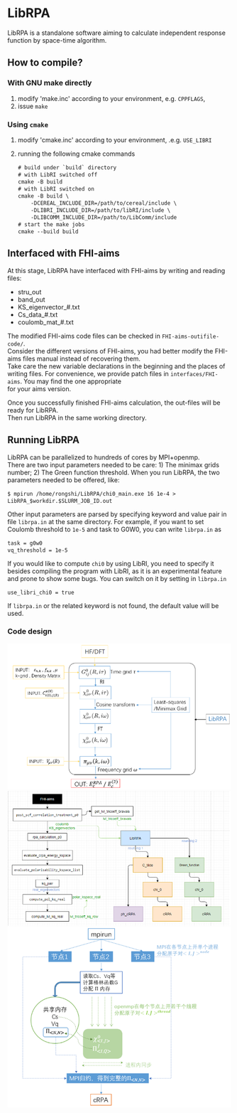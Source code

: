 # LibRPA

LibRPA is a standalone software aiming to calculate independent response function by space-time algorithm.

## How to compile?

### With GNU make directly

1. modify 'make.inc' according to your environment, e.g. `CPPFLAGS`,
2. issue `make`

### Using `cmake`

1. modify 'cmake.inc' according to your environment, .e.g. `USE_LIBRI`
2. running the following cmake commands

    ```shell
    # build under `build` directory
    # with LibRI switched off
    cmake -B build
    # with LibRI switched on
    cmake -B build \
        -DCEREAL_INCLUDE_DIR=/path/to/cereal/include \
        -DLIBRI_INCLUDE_DIR=/path/to/libRI/include \
        -DLIBCOMM_INCLUDE_DIR=/path/to/LibComm/include
    # start the make jobs
    cmake --build build
    ```

## Interfaced with FHI-aims

At this stage, LibRPA have interfaced with FHI-aims by writing and reading files:

- stru_out
- band_out
- KS_eigenvector_#.txt
- Cs_data_#.txt
- coulomb_mat_#.txt

The modified FHI-aims code files can be checked in `FHI-aims-outifile-code/`. \
Consider the different versions of FHI-aims, you had better modify the FHI-aims files manual instead of recovering them.\
Take care the new variable declarations in the beginning and the places of writing files.
For convenience, we provide patch files in `interfaces/FHI-aims`. You may find the one appropriate \
for your aims version.

Once you successfully finished FHI-aims calculation, the out-files will be ready for LibRPA. \
Then run LibRPA in the same working directory.

## Running LibRPA

LibRPA can be parallelized to hundreds of cores by MPI+openmp.\
There are two input parameters needed to be care: 1) The minimax grids number; 2) The Green function threshold.
When you run LibRPA, the two parameters needed to be offered, like:

```shell
$ mpirun /home/rongshi/LibRPA/chi0_main.exe 16 1e-4 > LibRPA_$workdir.$SLURM_JOB_ID.out
```

Other input parameters are parsed by specifying keyword and value pair in file `librpa.in` at the same directory.
For example, if you want to set Coulomb threshold to `1e-5` and task to G0W0, you can write `librpa.in` as

```
task = g0w0
vq_threshold = 1e-5
```

If you would like to compute `chi0` by using LibRI, you need to specify it besides compiling the program with LibRI,
as it is an experimental feature and prone to show some bugs.
You can switch on it by setting in `librpa.in`

```
use_libri_chi0 = true
```

If `librpa.in` or the related keyword is not found, the default value will be used.

### Code design

![image](docs/IMG/farmwork.png)
![image](docs/IMG/FHI-aims_interface.png)
![image](docs/IMG/parallell-schem.png)
